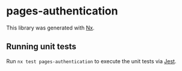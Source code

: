 # pages-authentication

This library was generated with [Nx](https://nx.dev).

## Running unit tests

Run `nx test pages-authentication` to execute the unit tests via [Jest](https://jestjs.io).
